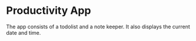<h1>Productivity App</h1>
<p>The app consists of a todolist and a note keeper. It also displays the current date and time. </p>

